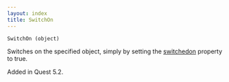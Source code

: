 ```yaml
---
layout: index
title: SwitchOn
---
```


    SwitchOn (object)

Switches on the specified object, simply by setting the [switchedon](../../../attributes/switchedon.html) property to true.

Added in Quest 5.2.
